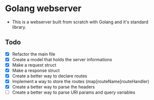 # Golang webserver

- This is a webserver built from scratch with Golang and it's standard library.

## Todo
- [x] Refactor the main file
- [x] Create a model that holds the server informations
- [x] Make a request struct
- [x] Make a response struct
- [x] Create a better way to declare routes
- [x] Implement a way to store the routes (map[routeName]routeHandler)
- [x] Create a better way to parse the headers
- [ ] Create a better way to parse URI params and query variables
